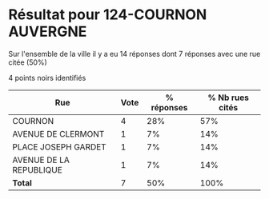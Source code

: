 # Résultat pour 124-COURNON AUVERGNE

Sur l'ensemble de la ville il y a eu 14 réponses dont 7 réponses avec une rue citée (50%)

4 points noirs identifiés

| Rue | Vote | % réponses | % Nb rues cités|
|-----|------|------------|----------------|
| COURNON | 4 | 28% | 57%|
| AVENUE DE CLERMONT | 1 | 7% | 14%|
| PLACE JOSEPH GARDET | 1 | 7% | 14%|
| AVENUE DE LA REPUBLIQUE | 1 | 7% | 14%|
| **Total** | 7 | 50% | 100%|
